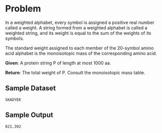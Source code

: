 # Problem

In a weighted alphabet, every symbol is assigned a positive real number called a weight. A string formed from a weighted alphabet is called a weighted string, and its weight is equal to the sum of the weights of its symbols.

The standard weight assigned to each member of the 20-symbol amino acid alphabet is the monoisotopic mass of the corresponding amino acid.

**Given**: A protein string P of length at most 1000 aa.

**Return**: The total weight of P. Consult the monoisotopic mass table.

## Sample Dataset

```
SKADYEK
```

## Sample Output

```
821.392
```
